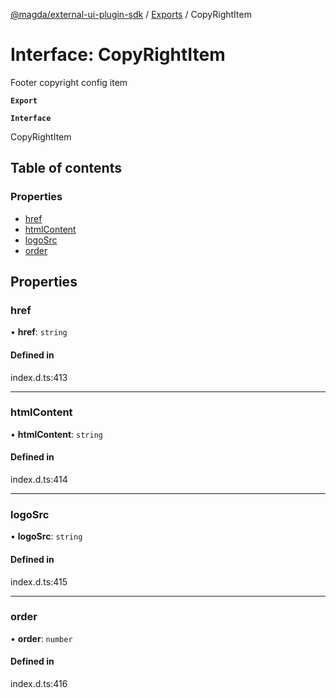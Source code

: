[@magda/external-ui-plugin-sdk](../README.md) / [Exports](../modules.md) / CopyRightItem

# Interface: CopyRightItem

Footer copyright config item

**`Export`**

**`Interface`**

CopyRightItem

## Table of contents

### Properties

- [href](CopyRightItem.md#href)
- [htmlContent](CopyRightItem.md#htmlcontent)
- [logoSrc](CopyRightItem.md#logosrc)
- [order](CopyRightItem.md#order)

## Properties

### href

• **href**: `string`

#### Defined in

index.d.ts:413

---

### htmlContent

• **htmlContent**: `string`

#### Defined in

index.d.ts:414

---

### logoSrc

• **logoSrc**: `string`

#### Defined in

index.d.ts:415

---

### order

• **order**: `number`

#### Defined in

index.d.ts:416

